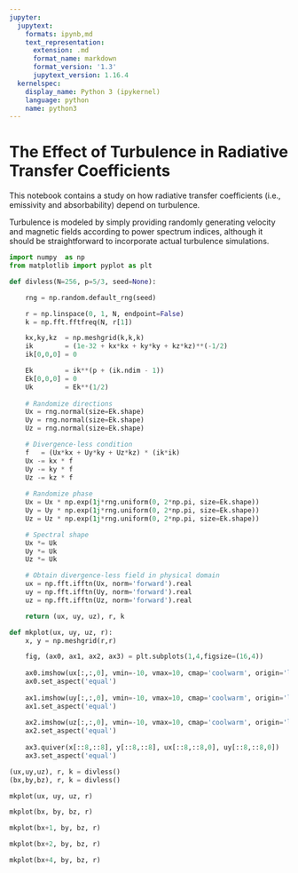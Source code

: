 ```yaml
---
jupyter:
  jupytext:
    formats: ipynb,md
    text_representation:
      extension: .md
      format_name: markdown
      format_version: '1.3'
      jupytext_version: 1.16.4
  kernelspec:
    display_name: Python 3 (ipykernel)
    language: python
    name: python3
---
```


# The Effect of Turbulence in Radiative Transfer Coefficients

This notebook contains a study on how radiative transfer coefficients (i.e., emissivity and absorbability) depend on turbulence. 

Turbulence is modeled by simply providing randomly generating velocity and magnetic fields according to power spectrum indices, although it should be straightforward to incorporate actual turbulence simulations. 

```python
import numpy  as np
from matplotlib import pyplot as plt
```

```python
def divless(N=256, p=5/3, seed=None):

    rng = np.random.default_rng(seed)

    r = np.linspace(0, 1, N, endpoint=False)
    k = np.fft.fftfreq(N, r[1])

    kx,ky,kz  = np.meshgrid(k,k,k)
    ik        = (1e-32 + kx*kx + ky*ky + kz*kz)**(-1/2)
    ik[0,0,0] = 0

    Ek        = ik**(p + (ik.ndim - 1))
    Ek[0,0,0] = 0
    Uk        = Ek**(1/2)
    
    # Randomize directions
    Ux = rng.normal(size=Ek.shape)
    Uy = rng.normal(size=Ek.shape)
    Uz = rng.normal(size=Ek.shape)

    # Divergence-less condition
    f   = (Ux*kx + Uy*ky + Uz*kz) * (ik*ik)
    Ux -= kx * f
    Uy -= ky * f
    Uz -= kz * f
    
    # Randomize phase
    Ux = Ux * np.exp(1j*rng.uniform(0, 2*np.pi, size=Ek.shape))
    Uy = Uy * np.exp(1j*rng.uniform(0, 2*np.pi, size=Ek.shape))
    Uz = Uz * np.exp(1j*rng.uniform(0, 2*np.pi, size=Ek.shape))

    # Spectral shape
    Ux *= Uk
    Uy *= Uk
    Uz *= Uk

    # Obtain divergence-less field in physical domain
    ux = np.fft.ifftn(Ux, norm='forward').real
    uy = np.fft.ifftn(Uy, norm='forward').real
    uz = np.fft.ifftn(Uz, norm='forward').real

    return (ux, uy, uz), r, k
```

```python
def mkplot(ux, uy, uz, r):
    x, y = np.meshgrid(r,r)

    fig, (ax0, ax1, ax2, ax3) = plt.subplots(1,4,figsize=(16,4))
    
    ax0.imshow(ux[:,:,0], vmin=-10, vmax=10, cmap='coolwarm', origin='lower')
    ax0.set_aspect('equal')
    
    ax1.imshow(uy[:,:,0], vmin=-10, vmax=10, cmap='coolwarm', origin='lower')
    ax1.set_aspect('equal')
    
    ax2.imshow(uz[:,:,0], vmin=-10, vmax=10, cmap='coolwarm', origin='lower')
    ax2.set_aspect('equal')
    
    ax3.quiver(x[::8,::8], y[::8,::8], ux[::8,::8,0], uy[::8,::8,0])
    ax3.set_aspect('equal')
```

```python
(ux,uy,uz), r, k = divless()
(bx,by,bz), r, k = divless()
```

```python
mkplot(ux, uy, uz, r)
```

```python
mkplot(bx, by, bz, r)
```

```python
mkplot(bx+1, by, bz, r)
```

```python
mkplot(bx+2, by, bz, r)
```

```python
mkplot(bx+4, by, bz, r)
```
